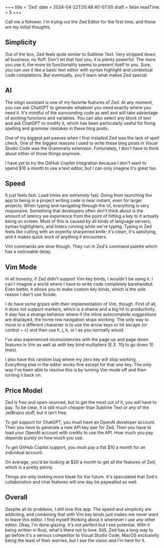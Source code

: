 +++
title = 'Zed'
date = 2024-04-22T20:48:40-07:00
draft = false
readTime = 5
+++

Call me a follower. I'm trying out the Zed Editor for the first time, and these are my initial thoughts.

## Simplicity

Out of the box, Zed feels quite similar to Sublime Text. Very stripped down, all business, no fluff. Don't let that fool you; it is plenty powerful. The more you use it, the more its functionality seems to present itself to you. Sure, you can use it like a basic text editor with syntax highlight and contextual code completions. But eventually, you'll learn what makes Zed special.

## AI

The inlign assistant is one of my favorite features of Zed. At any moment, you can ask ChatGPT to generate whatever you need exactly where you need it. It's mindful of the surrounding code as well and will take advantage of existing functions and variables. You can also select any block of text and ask ChatGPT to modify it, which has been particularly useful for fixing spelling and grammar mistakes in these blog posts.

One of my biggest pet peeves when I first installed Zed was the lack of spell check. One of the biggest reasons I used to write these blog posts in Visual Studio Code was the Grammarly extension. Fortunately, I don't have to think about either of those things anymore.

I have yet to try the GitHub Copilot integration because I don't want to spend $10 a month to use a text editor, but I can only imagine it's great too.

## Speed

It just feels fast. Load times are extremely fast. Going from launching the app to being in a project writing code is near instant, even for larger projects. When typing and navigating through the UI, everything is very responsive. Something that developers often don't think about is the amount of latency we experience from the point of hitting a key to it actually being on screen. Most of this is caused by all kinds of language servers, syntax highlighters, and linters running while we're typing. Typing in Zed feels like cutting with an expertly sharpened knife; it's clean, it's satisfying, and it makes quick work of anything it encounters.

Vim commands are slow though. They run in Zed's command palette which has a noticeable delay.

## Vim Mode

In all honesty, if Zed didn't support Vim key binds, I wouldn't be using it. I can't imagine a world where I have to write code completely barehanded. Even better, it allows you to make custom key binds, which is the sole reason I don't use Xcode.

I do have some gripes with their implementation of Vim, though. First of all, it does not support markers, which is a shame and a big hit to productivity. It also has a strange behavior where if the inline autocomplete suggestions are displayed, the home row navigation stops working. The only way to move to a different character is to use the arrow keys or hit escape (or control + c) and then use h, j, k, or l as you normally would.

I've also experienced inconsistencies with the page up and page down features in Vim as well as with key bind multipliers (E.X. 10j to go down 10 lines).

I also have this random bug where my zero key will stop working. Everything else in the editor works fine except for that one key. The only way I've been able to resolve this is by turning Vim mode off and then turning it back on.

## Price Model

Zed is free and open-sourced, but to get the most out of it, you will have to pay. To be clear, it is still much cheaper than Sublime Text or any of the JetBrains stuff, but it isn't free.

To get support for ChatGPT, you must have an OpenAI developer account. Then you have to generate a new API key pair for Zed. Then you have to load your OpenAI account with credits to use the API. How much you pay depends purely on how much you use.

To get GitHub Copilot support, you must pay a flat $10 a month for an individual account.

On average, you'd be looking at $20 a month to get all the features of Zed, which is a pretty penny.

Things are only looking more bleak for the future. It's speculated that Zed's collaboration and chat features will one day be paywalled as well.

## Overall

Despite all its problems, I still love this app. The speed and simplicity are addicting, and combining that with Vim key binds just makes me never want to leave this editor. I find myself thinking about it whenever I use any other editor. Okay, I'm done glazing. It's not perfect but I see potential. With it being written in Rust, what's there not to love. Still, Zed has a long way to go before it's a serious competitor to Visual Studio Code, MacOS exclusivity being the least of their worries, but I see the vision and I'm here for it.
